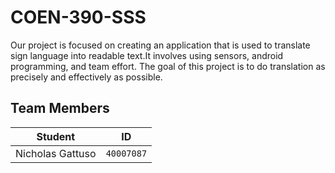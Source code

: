 # COEN-390-SSS
Our project is focused on creating an application that is used to translate sign language into readable text.It involves using sensors, android programming, and team effort. The goal of this project is to do translation as precisely and effectively as possible.

## Team Members
**Student** | **ID**
:---:| ---
Nicholas Gattuso | `40007087`
